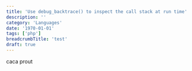 ```yaml
---
title: 'Use debug_backtrace() to inspect the call stack at run time'
description: ''
category: 'Languages'
date: '1970-01-01'
tags: ['php']
breadcrumbTitle: 'test'
draft: true
---
```


caca prout
